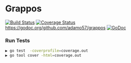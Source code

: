 # Grappos
[![Build Status](https://travis-ci.org/adamo57/grappos.svg?branch=master)](https://travis-ci.org/adamo57/grappos)
[![Coverage Status](https://coveralls.io/repos/github/adamo57/grappos/badge.svg?branch=master)](https://coveralls.io/github/adamo57/grappos?branch=master)
https://godoc.org/github.com/adamo57/grappos
[![GoDoc](https://godoc.org/github.com/adamo57/grappos?status.svg)](https://godoc.org/github.com/adamo57/grappos)

### Run Tests
```bash
▶ go test  -coverprofile=coverage.out
▶ go tool cover -html=coverage.out
```
